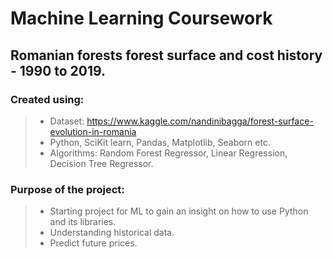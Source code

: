 # Machine Learning Coursework

## Romanian forests forest surface and cost history - 1990 to 2019. 


### Created using:
> - Dataset: https://www.kaggle.com/nandinibagga/forest-surface-evolution-in-romania
> - Python, SciKit learn, Pandas, Matplotlib, Seaborn etc.
> - Algorithms: Random Forest Regressor, Linear Regression, Decision Tree Regressor.
  
### Purpose of the project:

> - Starting project for ML to gain an insight on how to use Python and its libraries. 
> - Understanding historical data.
> - Predict future prices.
